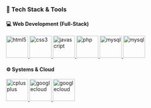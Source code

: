### 🚀 Tech Stack & Tools


#### 💻 Web Development (Full-Stack)
<p align="left"> 
  <a href="https://developer.mozilla.org/en-US/docs/Web/HTML" target="_blank" rel="noreferrer"> 
    <img src="https://cdn.jsdelivr.net/gh/devicons/devicon/icons/html5/html5-original.svg" alt="html5" width="60" height="60"/> 
  </a> 
  <a href="https://developer.mozilla.org/en-US/docs/Web/CSS" target="_blank" rel="noreferrer"> 
    <img src="https://cdn.jsdelivr.net/gh/devicons/devicon/icons/css3/css3-original.svg" alt="css3" width="60" height="60"/> 
  </a> 
  <a href="https://developer.mozilla.org/en-US/docs/Web/JavaScript" target="_blank" rel="noreferrer"> 
    <img src="https://cdn.jsdelivr.net/gh/devicons/devicon/icons/javascript/javascript-original.svg" alt="javascript" width="60" height="60"/> 
  </a>
  <a href="https://www.php.net" target="_blank" rel="noreferrer"> 
    <img src="https://cdn.jsdelivr.net/gh/devicons/devicon/icons/php/php-original.svg" alt="php" width="60" height="60"/> 
  </a> 
  <a href="https://www.mysql.com/" target="_blank" rel="noreferrer"> 
    <img src="https://cdn.jsdelivr.net/gh/devicons/devicon/icons/mysql/mysql-original-wordmark.svg" alt="mysql" width="60" height="60"/> 
  </a>
  <a href="https://nextjs.org/" target="_blank" rel="noreferrer"> 
    <img src="https://cdn.jsdelivr.net/gh/devicons/devicon@latest/icons/nextjs/nextjs-original.svg" alt="mysql" width="60" height="60"/>
  </a>
</p>

#### ⚙️ Systems & Cloud
<p align="left"> 
  <a href="https://isocpp.org/" target="_blank" rel="noreferrer"> 
    <img src="https://cdn.jsdelivr.net/gh/devicons/devicon/icons/cplusplus/cplusplus-original.svg" alt="cplusplus" width="60" height="60"/> 
  </a> 
  <a href="https://cloud.google.com/" target="_blank" rel="noreferrer"> 
    <img src="https://cdn.jsdelivr.net/gh/devicons/devicon/icons/googlecloud/googlecloud-original.svg" alt="googlecloud" width="60" height="60"/> 
  </a>
  <a href="https://www.python.org"/" target="_blank" rel="noreferrer"> 
    <img src="https://cdn.jsdelivr.net/gh/devicons/devicon@latest/icons/python/python-original.svg" alt="googlecloud" width="60" height="60"/> 
  </a> 
</p>

